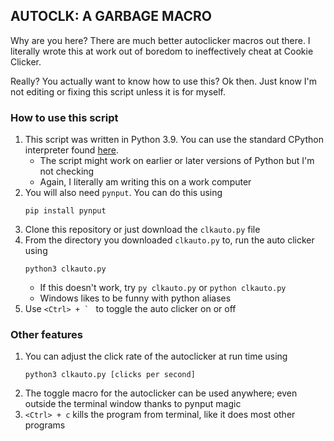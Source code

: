 ## AUTOCLK: A GARBAGE MACRO
Why are you here? There are much better autoclicker macros out there. I literally wrote this at work out of boredom to ineffectively cheat at Cookie Clicker.

Really? You actually want to know how to use this? Ok then. Just know I'm not editing or fixing this script unless it is for myself.

### How to use this script

1. This script was written in Python 3.9. You can use the standard CPython interpreter found [here](https://www.python.org/downloads/).
    - The script might work on earlier or later versions of Python but I'm not checking
    - Again, I literally am writing this on a work computer 
2. You will also need `pynput`. You can do this using
    ```
    pip install pynput
    ````
3. Clone this repository or just download the `clkauto.py` file
4. From the directory you downloaded `clkauto.py` to, run the auto clicker using
    ```
    python3 clkauto.py
    ```
    - If this doesn't work, try `py clkauto.py` or `python clkauto.py`
    - Windows likes to be funny with python aliases
5. Use ``<Ctrl> + ` `` to toggle the auto clicker on or off

### Other features

1. You can adjust the click rate of the autoclicker at run time using
    ```
    python3 clkauto.py [clicks per second]
    ```
3. The toggle macro for the autoclicker can be used anywhere; even outside the terminal window thanks to pynput magic
4. `<Ctrl> + c` kills the program from terminal, like it does most other programs

